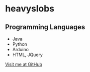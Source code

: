 # heavyslobs

## Programming Languages

- Java
- Python
- Arduino
- HTML, JQuery

[Visit me at GitHub](https://github.com/heavyslobs)

